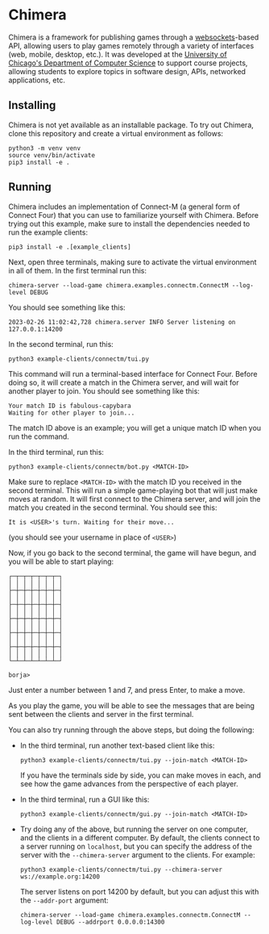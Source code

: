 # Chimera

Chimera is a framework for publishing games through a [websockets](https://en.wikipedia.org/wiki/WebSocket)-based API, allowing users to play games remotely through a variety of interfaces (web, mobile, desktop, etc.). It was developed at the [University of Chicago's Department of Computer Science](https://www.cs.uchicago.edu/) to support course projects, allowing students to explore topics in software design, APIs, networked applications, etc.

## Installing

Chimera is not yet available as an installable package. To try out Chimera, clone this
repository and create a virtual environment as follows:

    python3 -m venv venv
    source venv/bin/activate
    pip3 install -e .

## Running

Chimera includes an implementation of Connect-M (a general form of Connect Four)
that you can use to familiarize yourself with Chimera. Before trying out this
example, make sure to install the dependencies needed to run the example
clients:

    pip3 install -e .[example_clients]

Next, open three terminals, making sure to activate the virtual environment
in all of them. In the first terminal run this:

    chimera-server --load-game chimera.examples.connectm.ConnectM --log-level DEBUG

You should see something like this:

    2023-02-26 11:02:42,728 chimera.server INFO Server listening on 127.0.0.1:14200

In the second terminal, run this:

    python3 example-clients/connectm/tui.py

This command will run a terminal-based interface for Connect Four. Before doing
so, it will create a match in the Chimera server, and will wait for another
player to join. You should see something like this:

    Your match ID is fabulous-capybara
    Waiting for other player to join...

The match ID above is an example; you will get a unique match ID when you run the command.

In the third terminal, run this:

    python3 example-clients/connectm/bot.py <MATCH-ID>

Make sure to replace `<MATCH-ID>` with the match ID you received in the second terminal.
This will run a simple game-playing bot that will just make moves at random.
It will first connect to the Chimera server, and will join the match you
created in the second terminal. You should see this:

    It is <USER>'s turn. Waiting for their move...

(you should see your username in place of `<USER>`)

Now, if you go back to the second terminal, the game will have begun, and you
will be able to start playing:


    ┌─┬─┬─┬─┬─┬─┬─┐
    │ │ │ │ │ │ │ │
    ├─┼─┼─┼─┼─┼─┼─┤
    │ │ │ │ │ │ │ │
    ├─┼─┼─┼─┼─┼─┼─┤
    │ │ │ │ │ │ │ │
    ├─┼─┼─┼─┼─┼─┼─┤
    │ │ │ │ │ │ │ │
    ├─┼─┼─┼─┼─┼─┼─┤
    │ │ │ │ │ │ │ │
    ├─┼─┼─┼─┼─┼─┼─┤
    │ │ │ │ │ │ │ │
    └─┴─┴─┴─┴─┴─┴─┘
    
    borja> 

Just enter a number between 1 and 7, and press Enter, to make a move.

As you play the game, you will be able to see the messages that are being sent
between the clients and server in the first terminal.

You can also try running through the above steps, but doing the following:

- In the third terminal, run another text-based client like this:

      python3 example-clients/connectm/tui.py --join-match <MATCH-ID>

  If you have the terminals side by side, you can make moves in each, 
  and see how the game advances from the perspective of each player.
 
- In the third terminal, run a GUI like this:

      python3 example-clients/connectm/gui.py --join-match <MATCH-ID>

- Try doing any of the above, but running the server on one computer, and
  the clients in a different computer. By default, the clients connect to 
  a server running on `localhost`, but you can specify the address of
  the server with the `--chimera-server` argument to the clients.
  For example:
  
      python3 example-clients/connectm/tui.py --chimera-server ws://example.org:14200

  The server listens on port 14200 by default, but you can adjust this
  with the `--addr-port` argument:

      chimera-server --load-game chimera.examples.connectm.ConnectM --log-level DEBUG --addrport 0.0.0.0:14300  

